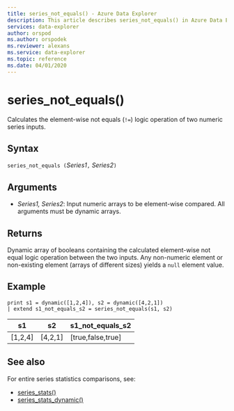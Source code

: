 ```yaml
---
title: series_not_equals() - Azure Data Explorer
description: This article describes series_not_equals() in Azure Data Explorer.
services: data-explorer
author: orspod
ms.author: orspodek
ms.reviewer: alexans
ms.service: data-explorer
ms.topic: reference
ms.date: 04/01/2020
---
```

# series_not_equals()

Calculates the element-wise not equals (`!=`) logic operation of two numeric series inputs.

## Syntax

`series_not_equals (`*Series1*`,` *Series2*`)`

## Arguments

* *Series1, Series2*: Input numeric arrays to be element-wise compared. All arguments must be dynamic arrays. 

## Returns

Dynamic array of booleans containing the calculated element-wise not equal logic operation between the two inputs. Any non-numeric element or non-existing element (arrays of different sizes) yields a `null` element value.

## Example

<!-- csl: https://help.apl.windows.net:443/Samples -->
```apl
print s1 = dynamic([1,2,4]), s2 = dynamic([4,2,1])
| extend s1_not_equals_s2 = series_not_equals(s1, s2)
```

|s1|s2|s1_not_equals_s2|
|---|---|---|
|[1,2,4]|[4,2,1]|[true,false,true]|

## See also

For entire series statistics comparisons, see:
* [series_stats()](series-statsfunction.md)
* [series_stats_dynamic()](series-stats-dynamicfunction.md)

